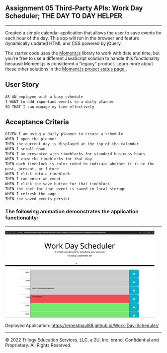 ## Assignment 05 Third-Party APIs: Work Day Scheduler; THE DAY TO DAY HELPER

---
Created a simple calendar application that allows the user to save events for each hour of the day. This app will run in the browser and feature dynamically updated HTML and CSS powered by jQuery.

The starter code uses the [Moment.js](https://momentjs.com/) library to work with date and time, but you're free to use a different JavaScript solution to handle this functionality because Moment.js is considered a "legacy" product. Learn more about these other solutions in the [Moment.js project status page.](https://momentjs.com/docs/#/-project-status/).


## User Story

```
AS AN employee with a busy schedule
I WANT to add important events to a daily planner
SO THAT I can manage my time effectively
```

## Acceptance Criteria

```
GIVEN I am using a daily planner to create a schedule
WHEN I open the planner
THEN the current day is displayed at the top of the calendar
WHEN I scroll down
THEN I am presented with timeblocks for standard business hours
WHEN I view the timeblocks for that day
THEN each timeblock is color coded to indicate whether it is in the past, present, or future
WHEN I click into a timeblock
THEN I can enter an event
WHEN I click the save button for that timeblock
THEN the text for that event is saved in local storage
WHEN I refresh the page
THEN the saved events persist
```

### The following animation demonstrates the application functionality:
---
![Work Day Scheduler app with color-coded time slots shows a new event being typed in the 5PM slot.](./assets/img/05-third-party-apis-homework-demo.gif)


Deployed Application: https://ernestpaul88.github.io/Work-Day-Scheduler/

---
© 2022 Trilogy Education Services, LLC, a 2U, Inc. brand. Confidential and Proprietary. All Rights Reserved.
